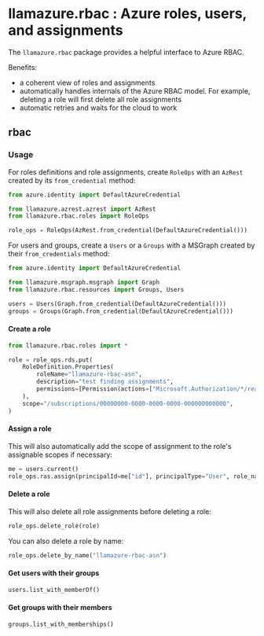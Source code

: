 # llamazure.rbac : Azure roles, users, and assignments

The `llamazure.rbac` package provides a helpful interface to Azure RBAC.

Benefits:
- a coherent view of roles and assignments
- automatically handles internals of the Azure RBAC model. For example, deleting a role will first delete all role assignments
- automatic retries and waits for the cloud to work

## rbac

### Usage

For roles definitions and role assignments, create `RoleOps` with an `AzRest` created by its `from_credential` method:

```python
from azure.identity import DefaultAzureCredential

from llamazure.azrest.azrest import AzRest
from llamazure.rbac.roles import RoleOps

role_ops = RoleOps(AzRest.from_credential(DefaultAzureCredential()))
```

For users and groups, create a `Users` or a `Groups` with a MSGraph created by their `from_credentials` method:

```python
from azure.identity import DefaultAzureCredential

from llamazure.msgraph.msgraph import Graph
from llamazure.rbac.resources import Groups, Users

users = Users(Graph.from_credential(DefaultAzureCredential()))
groups = Groups(Graph.from_credential(DefaultAzureCredential()))
```

#### Create a role

```python
from llamazure.rbac.roles import *

role = role_ops.rds.put(
    RoleDefinition.Properties(
        roleName="llamazure-rbac-asn",
        description="test finding assignments",
        permissions=[Permission(actions=["Microsoft.Authorization/*/read"])],
    ),
    scope="/subscriptions/00000000-0000-0000-0000-000000000000",
)
```

#### Assign a role

This will also automatically add the scope of assignment to the role's assignable scopes if necessary:

```python
me = users.current()
role_ops.ras.assign(principalId=me["id"], principalType="User", role_name=role.properties.name,scope="/subscriptions/00000000-0000-0000-0000-000000000000")
```

#### Delete a role

This will also delete all role assignments before deleting a role:

```python
role_ops.delete_role(role)
```

You can also delete a role by name:

```python
role_ops.delete_by_name("llamazure-rbac-asn")
```

#### Get users with their groups

```python
users.list_with_memberOf()
```

#### Get groups with their members

```python
groups.list_with_memberships()
```